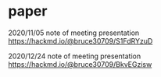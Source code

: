 # paper
2020/11/05 
note of meeting presentation
https://hackmd.io/@bruce30709/S1FdRYzuD

2020/12/24 
note of meeting presentation
https://hackmd.io/@bruce30709/BkvEGzisw
